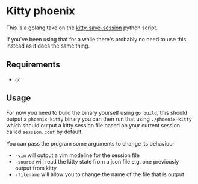 # Kitty phoenix
This is a golang take on the [kitty-save-session](https://github.com/dflock/kitty-save-session)
python script.

If you've been using that for a while there's probably no need to use this instead as it does
the same thing.

## Requirements

- `go`

## Usage
For now you need to build the binary yourself using `go build`, this should output a `phoenix-kitty` binary
you can then run that using `./phoenix-kitty` which should output a kitty session file based on your current
session called `session.conf` by default.

You can pass the program some arguments to change its behaviour
* `-vim` will output a vim modeline for the session file
* `-source` will read the kitty state from a json file e.g. one previously output from kitty
* `-filename` will allow you to change the name of the file that is output
